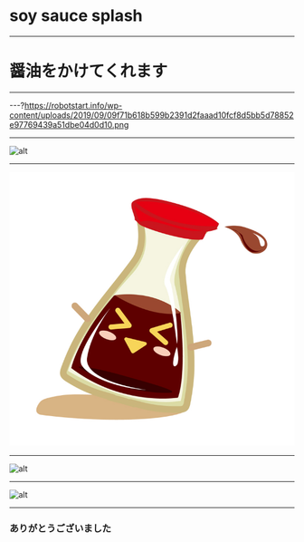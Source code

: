 # soy sauce splash

---

# 醤油をかけてくれます

---

---?https://robotstart.info/wp-content/uploads/2019/09/09f71b618b599b2391d2faaad10fcf8d5bb5d78852e97769439a51dbe04d0d10.png



---

![alt](https://japaclip.com/files/soy-sauce-pour.png)



---

![alt](https://raw.githubusercontent.com/sskcomjp/splash/master/045483.jpg)

---

![alt](https://img.hanako.tokyo/2019/10/01213109/662A8240-768x512.jpg)

---
![alt](https://kinarino.k-img.com/system/press_images/001/333/496/2cf99ee3cfec98221565716de6de26a48f2da1f4.jpg?1542448349)

---

### ありがとうございました
